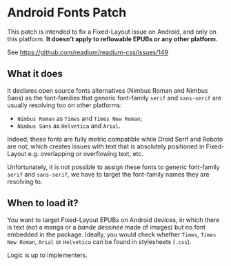 # Android Fonts Patch

This patch is intended to fix a Fixed-Layout issue on Android, and only on this platform. **It doesn’t apply to reflowable EPUBs or any other platform.**

See https://github.com/readium/readium-css/issues/149

## What it does

It declares open source fonts alternatives (Nimbus Roman and Nimbus Sans) as the font-families that generic font-family `serif` and `sans-serif` are usually resolving too on other platforms:

- `Nimbus Roman` as `Times` and `Times New Roman`;
- `Nimbus Sans` as `Helvetica` and `Arial`.

Indeed, these fonts are fully metric compatible while Droid Serif and Roboto are not, which creates issues with text that is absolutely positioned in Fixed-Layout e.g. overlapping or overflowing text, etc.

Unfortunately, it is not possible to assign these fonts to generic font-family `serif` and `sans-serif`, we have to target the font-family names they are resolving to.

## When to load it?

You want to target Fixed-Layout EPUBs on Android devices, in which there is text (not a manga or a *bande dessinée* made of images) but no font embedded in the package. Ideally, you would check whether `Times`, `Times New Roman`, `Arial` or `Helvetica` can be found in stylesheets (`.css`).

Logic is up to implementers.